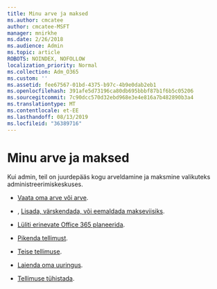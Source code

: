 ```yaml
---
title: Minu arve ja maksed
ms.author: cmcatee
author: cmcatee-MSFT
manager: mnirkhe
ms.date: 2/26/2018
ms.audience: Admin
ms.topic: article
ROBOTS: NOINDEX, NOFOLLOW
localization_priority: Normal
ms.collection: Adm_O365
ms.custom: ''
ms.assetid: fee67567-01bd-4375-b97c-4b9e0dab2eb1
ms.openlocfilehash: 391afe5d73196ca80db695bbbf87b1f6b5c05206
ms.sourcegitcommit: 7c90dcc570d32ebd968e3e4e816a7b482890b3a4
ms.translationtype: MT
ms.contentlocale: et-EE
ms.lasthandoff: 08/13/2019
ms.locfileid: "36389716"
---
```

# <a name="manage-my-bill-and-payments"></a>Minu arve ja maksed

Kui admin, teil on juurdepääs kogu arveldamine ja maksmine valikuteks administreerimiskeskuses.
  
- [Vaata oma arve või arve](https://docs.microsoft.com/en-us/office365/admin/subscriptions-and-billing/view-your-bill-or-invoice).

- , [Lisada, värskendada, või eemaldada makseviisiks](https://docs.microsoft.com/en-us/office365/admin/subscriptions-and-billing/add-update-or-remove-credit-card-or-bank-account).

- [Lüliti erinevate Office 365 planeerida](https://docs.microsoft.com/en-us/office365/admin/subscriptions-and-billing/switch-to-a-different-plan).

- [Pikenda tellimust](https://docs.microsoft.com/en-us/office365/admin/subscriptions-and-billing/renew-your-subscription).

- [Teise tellimuse](https://docs.microsoft.com/en-us/office365/admin/subscriptions-and-billing/buy-another-subscription).

- [Laienda oma uuringus](https://docs.microsoft.com/en-us/office365/admin/subscriptions-and-billing/extend-your-trial).

- [Tellimuse tühistada](https://docs.microsoft.com/en-us/office365/admin/subscriptions-and-billing/cancel-your-subscription).
